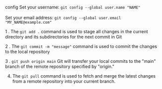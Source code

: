 <!-- @format -->
config 
Set your username:
 `git config --global user.name "NAME" ` <br> <br>
Set your email address:
 `git config --global user.email "MY_NAME@example.com"`



1 . The `git add .` command is used to stage all changes in the current directory and its subdirectories for the next commit in Git

2 . The `git commit -m "message"` command is used to commit the changes to the local repository

3 . `git push origin main`  Git will transfer your local commits to the "main" branch of the remote repository specified by "origin."

4. The `git pull` command is used to fetch and merge the latest changes from a remote repository into your current branch.
